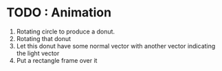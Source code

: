# TODO : Animation

1. Rotating circle to produce a donut.
2. Rotating that donut
3. Let this donut have some normal vector with another vector indicating the light vector
4. Put a rectangle frame over it